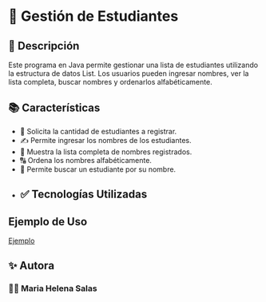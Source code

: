 # 🔧 Gestión de Estudiantes
##  🌟 Descripción
Este programa en Java permite gestionar una lista de estudiantes utilizando la
estructura de datos List<String>. Los usuarios pueden ingresar nombres, ver la
lista completa, buscar nombres y ordenarlos alfabéticamente.
## 📚 Características
- 📌 Solicita la cantidad de estudiantes a registrar.
- ✍ Permite ingresar los nombres de los estudiantes.
- 📜 Muestra la lista completa de nombres registrados.
- 🔠 Ordena los nombres alfabéticamente.
- 🔎 Permite buscar un estudiante por su nombre.
- ## ✅ Tecnologías Utilizadas
## Ejemplo de Uso
[Ejemplo](https://github.com/mariaHelenaSalas/Gestion_De_Estudiantes/blob/main/imagenes/Captura%20de%20pantalla%202025-02-22%20232002.png?raw=true)
## ✨ Autora
### 👩‍💻 Maria Helena Salas
